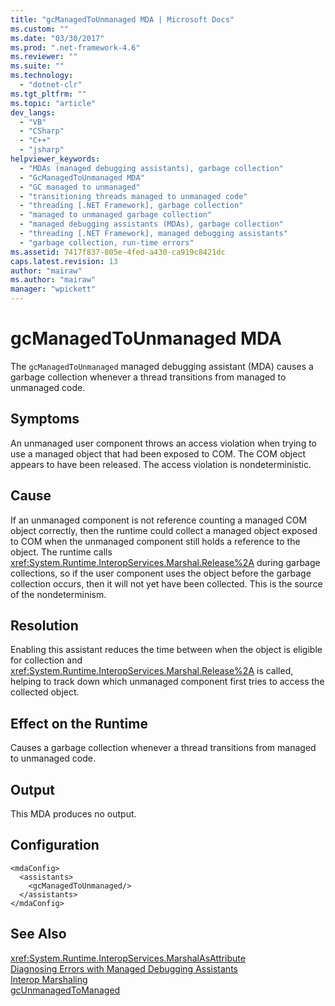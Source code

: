 ```yaml
---
title: "gcManagedToUnmanaged MDA | Microsoft Docs"
ms.custom: ""
ms.date: "03/30/2017"
ms.prod: ".net-framework-4.6"
ms.reviewer: ""
ms.suite: ""
ms.technology: 
  - "dotnet-clr"
ms.tgt_pltfrm: ""
ms.topic: "article"
dev_langs: 
  - "VB"
  - "CSharp"
  - "C++"
  - "jsharp"
helpviewer_keywords: 
  - "MDAs (managed debugging assistants), garbage collection"
  - "GcManagedToUnmanaged MDA"
  - "GC managed to unmanaged"
  - "transitioning threads managed to unmanaged code"
  - "threading [.NET Framework], garbage collection"
  - "managed to unmanaged garbage collection"
  - "managed debugging assistants (MDAs), garbage collection"
  - "threading [.NET Framework], managed debugging assistants"
  - "garbage collection, run-time errors"
ms.assetid: 7417f837-805e-4fed-a430-ca919c8421dc
caps.latest.revision: 13
author: "mairaw"
ms.author: "mairaw"
manager: "wpickett"
---
```

# gcManagedToUnmanaged MDA
The `gcManagedToUnmanaged` managed debugging assistant (MDA) causes a garbage collection whenever a thread transitions from managed to unmanaged code.  
  
## Symptoms  
 An unmanaged user component throws an access violation when trying to use a managed object that had been exposed to COM. The COM object appears to have been released. The access violation is nondeterministic.  
  
## Cause  
 If an unmanaged component is not reference counting a managed COM object correctly, then the runtime could collect a managed object exposed to COM when the unmanaged component still holds a reference to the object. The runtime calls <xref:System.Runtime.InteropServices.Marshal.Release%2A> during garbage collections, so if the user component uses the object before the garbage collection occurs, then it will not yet have been collected. This is the source of the nondeterminism.  
  
## Resolution  
 Enabling this assistant reduces the time between when the object is eligible for collection and <xref:System.Runtime.InteropServices.Marshal.Release%2A> is called, helping to track down which unmanaged component first tries to access the collected object.  
  
## Effect on the Runtime  
 Causes a garbage collection whenever a thread transitions from managed to unmanaged code.  
  
## Output  
 This MDA produces no output.  
  
## Configuration  
  
```  
<mdaConfig>  
  <assistants>  
    <gcManagedToUnmanaged/>  
  </assistants>  
</mdaConfig>  
```  
  
## See Also  
 <xref:System.Runtime.InteropServices.MarshalAsAttribute>   
 [Diagnosing Errors with Managed Debugging Assistants](../../../docs/framework/debugging-tracing-profiling/diagnosing-errors-with-managed-debugging-assistants.md)   
 [Interop Marshaling](../../../docs/framework/interop/interop-marshaling.md)   
 [gcUnmanagedToManaged](../../../docs/framework/debugging-tracing-profiling/gcunmanagedtomanaged-mda.md)